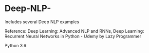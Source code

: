 # Deep-NLP-
Includes several Deep NLP examples 


Reference: Deep Learning: Advanced NLP and RNNs, Deep Learning: Recurrent Neural Networks in Python - Udemy by  Lazy Programmer

Python 3.6 
